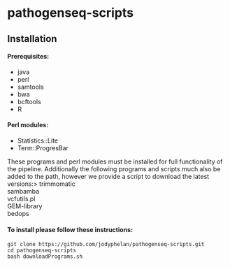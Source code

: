 # pathogenseq-scripts

## Installation

#### Prerequisites:
* java<br>
* perl<br>
* samtools<br>
* bwa<br>
* bcftools<br>
* R<br>

#### Perl modules:
* Statistics::Lite<br>
* Term::ProgresBar

These programs and perl modules must be installed for full functionality of the pipeline. Additionally the following programs and scripts much also be added to the path, however we provide a script to download the latest versions:>
	trimmomatic<br>
	sambamba<br>
	vcfutils.pl<br>
	GEM-library<br>
	bedops<br>

#### To install please follow these instructions:
	git clone https://github.com/jodyphelan/pathogenseq-scripts.git
	cd pathogenseq-scripts
	bash downloadPrograms.sh
	

